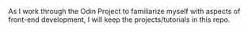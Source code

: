 As I work through the Odin Project to familiarize myself with
aspects of front-end development, I will keep the projects/tutorials
in this repo.
